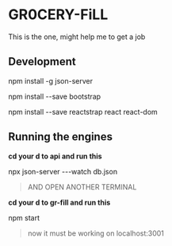# GR0CERY-FiLL
This is the one, might help me to get a job 


## Development

npm install -g json-server

npm install --save bootstrap

npm install --save reactstrap react react-dom

## Running the engines

**cd your d to api and run this**

 npx json-server ---watch db.json

>AND OPEN ANOTHER TERMINAL

**cd your d to gr-fill and run this**

 npm start

> now it must be working on localhost:3001

